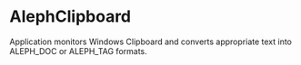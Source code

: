 AlephClipboard
==============

Application monitors Windows Clipboard and converts appropriate text into ALEPH_DOC or ALEPH_TAG formats.